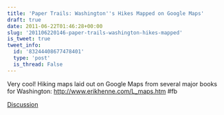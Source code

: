 ```yaml
---
title: 'Paper Trails: Washington''s Hikes Mapped on Google Maps'
draft: true
date: 2011-06-22T01:46:28+00:00
slug: '201106220146-paper-trails-washington-hikes-mapped'
is_tweet: true
tweet_info:
  id: '83244408677478401'
  type: 'post'
  is_thread: False
---
```




Very cool! Hiking maps laid out on Google Maps from several major books for Washington: <http://www.erikhenne.com/L_maps.htm> #fb

[Discussion](https://x.com/sytelus/status/83244408677478401)
